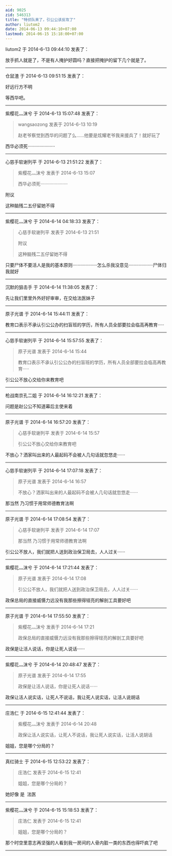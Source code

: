 ```yaml
---
aid: 9025
zid: 546313
title: "特侦队来了，引公公该反攻了"
author: liutom2
date: 2014-06-13 09:44:10+07:00
lastmod: 2014-06-15 15:18:00+07:00
---
```


liutom2 于 2014-6-13 09:44:10 发表了：

放手抓人就是了，不是有人掩护好圆吗？直接把掩护的留下几个就是了。

---

仓鼠渣 于 2014-6-13 09:51:15 发表了：

好远行方不明

等西华吧。

---

紫樱花灬沫兮 于 2014-6-13 15:07:48 发表了：

> wangsaozong 发表于 2014-6-13 10:19
>
> 赵老爷察觉到西华的问题了么……他要是炫耀老爷我来援兵了！就好玩了

西华必须死·····················

---

心慈手软谢列平 于 2014-6-13 21:51:22 发表了：

> 紫樱花灬沫兮 发表于 2014-6-13 15:07
>
> 西华必须死·····················

附议

这种脑残二五仔留她不得

---

紫樱花灬沫兮 于 2014-6-14 04:18:33 发表了：

> 心慈手软谢列平 发表于 2014-6-13 21:51
>
> 附议
>
> 这种脑残二五仔留她不得

只要尸体不要活人是我的基本原则···················怎么杀我没意见···················尸体归我就好

---

沉默的狙击手 于 2014-6-14 11:38:05 发表了：

先让我们里里外外好好审审，在交给法医妹子

---

原子光谱 于 2014-6-14 15:44:11 发表了：

教育口表示不承认引公公办的扫盲班的学历，所有人员全部要拉会临高再教育·····

---

心慈手软谢列平 于 2014-6-14 15:57:55 发表了：

> 原子光谱 发表于 2014-6-14 15:44
>
> 教育口表示不承认引公公办的扫盲班的学历，所有人员全部要拉会临高再教育·····

引公公不放心交给你来教育吧

---

枪战南京孔二姐 于 2014-6-14 16:12:21 发表了：

问题是赵公公不知道幕后主使来着

---

原子光谱 于 2014-6-14 16:57:20 发表了：

> 心慈手软谢列平 发表于 2014-6-14 15:57
>
> 引公公不放心交给你来教育吧

不放心？洒家叫出来的人最起码不会被人几句话就忽悠走······

---

心慈手软谢列平 于 2014-6-14 17:07:18 发表了：

> 原子光谱 发表于 2014-6-14 16:57
>
> 不放心？洒家叫出来的人最起码不会被人几句话就忽悠走······

那当然 乃习惯于用常师德教育法啊

---

原子光谱 于 2014-6-14 17:08:54 发表了：

> 心慈手软谢列平 发表于 2014-6-14 17:07
>
> 那当然 乃习惯于用常师德教育法啊

引公公不放人，我们就把人送到政治保卫局去，人人过关······

---

紫樱花灬沫兮 于 2014-6-14 17:21:44 发表了：

> 原子光谱 发表于 2014-6-14 17:08
>
> 引公公不放人，我们就把人送到政治保卫局去，人人过关······

政保总局的直接威慑力远没有我那些擦得锃亮的解剖工具要好吧

---

原子光谱 于 2014-6-14 17:55:50 发表了：

> 紫樱花灬沫兮 发表于 2014-6-14 17:21
>
> 政保总局的直接威慑力远没有我那些擦得锃亮的解剖工具要好吧

政保是让活人说话，你是让死人说话······

---

紫樱花灬沫兮 于 2014-6-14 20:48:47 发表了：

> 原子光谱 发表于 2014-6-14 17:55
>
> 政保是让活人说话，你是让死人说话······

政保让活人说实话，让死人不说话，我让死人说实话，让活人说胡话

---

庄浩仁 于 2014-6-15 12:41:44 发表了：

> 紫樱花灬沫兮 发表于 2014-6-14 20:48
>
> 政保让活人说实话，让死人不说话，我让死人说实话，让活人说胡话

姐姐，您是哪个分局的？

---

真红骑士 于 2014-6-15 12:53:22 发表了：

> 庄浩仁 发表于 2014-6-15 12:41
>
> 姐姐，您是哪个分局的？

她好像 是&nbsp;&nbsp;法医

---

紫樱花灬沫兮 于 2014-6-15 15:18:53 发表了：

> 庄浩仁 发表于 2014-6-15 12:41
>
> 姐姐，您是哪个分局的？

那个时空里意志再坚强的人看到我一房间的人骨内脏一类的东西也得吓疯了吧

---
